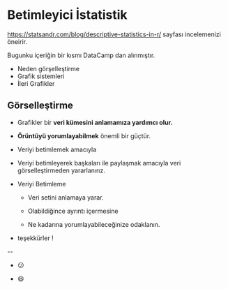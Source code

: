 # Betimleyici İstatistik 



<https://statsandr.com/blog/descriptive-statistics-in-r/> sayfası incelemenizi öneirir.

Bugunku içeriğin bir kısmı DataCamp dan alınmıştır.

<!--# https://rpubs.com/williamsurles/298945 -->

- Neden görşelleştirme
- Grafik sistemleri
- İleri Grafikler


## Görselleştirme


- Grafikler bir **veri kümesini anlamamıza yardımcı olur.**

- **Örüntüyü yorumlayabilmek** önemli bir güçtür.

- Veriyi betimlemek amacıyla

- Veriyi betimleyerek başkaları ile paylaşmak amacıyla veri görselleştirmeden yararlanırız.

- Veriyi Betimleme

    - Veri setini anlamaya yarar.
    
    - Olabildiğince ayrıntı içermesine 
    
    - Ne kadarına yorumlayabileceğinize odaklanın.






- teşekkürler !

--


- 😕

- 😆





